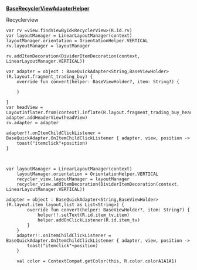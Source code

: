 **[BaseRecyclerViewAdapterHelper](https://github.com/CymChad/BaseRecyclerViewAdapterHelper)**  

Recyclerview  

    var rv =view.findViewById<RecyclerView>(R.id.rv)
    var layoutManager = LinearLayoutManager(context)
    layoutManager.orientation = OrientationHelper.VERTICAL
    rv.layoutManager = layoutManager

    rv.addItemDecoration(DividerItemDecoration(context, LinearLayoutManager.VERTICAL))

    var adapter = object : BaseQuickAdapter<String,BaseViewHolder>(R.layout.fragment_trading_buy) {
        override fun convert(helper: BaseViewHolder?, item: String?) {

        }

    }
    var headView = LayoutInflater.from(context).inflate(R.layout.fragment_trading_buy_head,null)
    adapter.addHeaderView(headView)
    rv.adapter = adapter

    adapter!!.onItemChildClickListener = BaseQuickAdapter.OnItemChildClickListener { adapter, view, position ->
        toast("itemclick"+position)
    }



    var layoutManager = LinearLayoutManager(context)
        layoutManager.orientation = OrientationHelper.VERTICAL
        recycler_view.layoutManager = layoutManager
        recycler_view.addItemDecoration(DividerItemDecoration(context, LinearLayoutManager.VERTICAL))

    adapter = object : BaseQuickAdapter<String,BaseViewHolder>(R.layout.item_layout,list as List<String>) {
            override fun convert(helper: BaseViewHolder?, item: String?) {
                helper!!.setText(R.id.item_tv,item)
                helper.addOnClickListener(R.id.item_tv)
            }
        }
        adapter!!.onItemChildClickListener = BaseQuickAdapter.OnItemChildClickListener { adapter, view, position ->
            toast("itemclick"+position)
        }

        val color = ContextCompat.getColor(this, R.color.colorA1A1A1)




